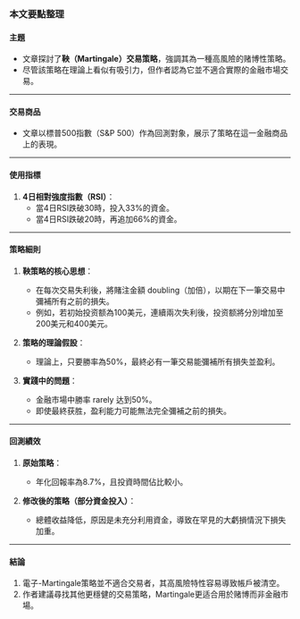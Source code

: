 ### 本文要點整理

#### 主題  
- 文章探討了**鞅（Martingale）交易策略**，強調其為一種高風險的赌博性策略。
- 尽管該策略在理論上看似有吸引力，但作者認為它並不適合實際的金融市場交易。

---

#### 交易商品  
- 文章以標普500指數（S&P 500）作為回測對象，展示了策略在這一金融商品上的表現。

---

#### 使用指標  
1. **4日相對強度指數（RSI）**：
   - 當4日RSI跌破30時，投入33%的資金。
   - 當4日RSI跌破20時，再追加66%的資金。

---

#### 策略細則  
1. **鞅策略的核心思想**：  
   - 在每次交易失利後，將賭注金額 doubling（加倍），以期在下一筆交易中彌補所有之前的損失。  
   - 例如，若初始投资额為100美元，連續兩次失利後，投资额將分別增加至200美元和400美元。

2. **策略的理論假設**：  
   - 理論上，只要勝率為50%，最終必有一筆交易能彌補所有損失並盈利。  

3. **實踐中的問題**：
   - 金融市場中勝率 rarely 达到50%。
   - 即使最終获胜，盈利能力可能無法完全彌補之前的損失。

---

#### 回測績效  
1. **原始策略**：
   - 年化回報率為8.7%，且投資時間佔比較小。  

2. **修改後的策略（部分資金投入）**：
   - 總體收益降低，原因是未充分利用資金，導致在罕見的大虧損情況下損失加重。

---

#### 結論  
1. 電子-Martingale策略並不適合交易者，其高風險特性容易導致帳戶被清空。
2. 作者建議尋找其他更穩健的交易策略，Martingale更适合用於赌博而非金融市場。
